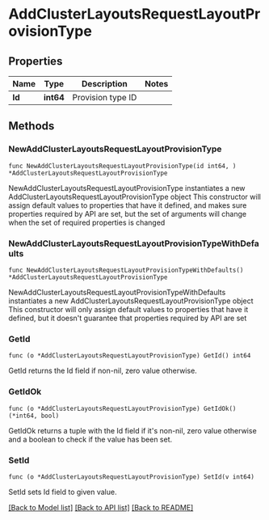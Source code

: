 # AddClusterLayoutsRequestLayoutProvisionType

## Properties

Name | Type | Description | Notes
------------ | ------------- | ------------- | -------------
**Id** | **int64** | Provision type ID | 

## Methods

### NewAddClusterLayoutsRequestLayoutProvisionType

`func NewAddClusterLayoutsRequestLayoutProvisionType(id int64, ) *AddClusterLayoutsRequestLayoutProvisionType`

NewAddClusterLayoutsRequestLayoutProvisionType instantiates a new AddClusterLayoutsRequestLayoutProvisionType object
This constructor will assign default values to properties that have it defined,
and makes sure properties required by API are set, but the set of arguments
will change when the set of required properties is changed

### NewAddClusterLayoutsRequestLayoutProvisionTypeWithDefaults

`func NewAddClusterLayoutsRequestLayoutProvisionTypeWithDefaults() *AddClusterLayoutsRequestLayoutProvisionType`

NewAddClusterLayoutsRequestLayoutProvisionTypeWithDefaults instantiates a new AddClusterLayoutsRequestLayoutProvisionType object
This constructor will only assign default values to properties that have it defined,
but it doesn't guarantee that properties required by API are set

### GetId

`func (o *AddClusterLayoutsRequestLayoutProvisionType) GetId() int64`

GetId returns the Id field if non-nil, zero value otherwise.

### GetIdOk

`func (o *AddClusterLayoutsRequestLayoutProvisionType) GetIdOk() (*int64, bool)`

GetIdOk returns a tuple with the Id field if it's non-nil, zero value otherwise
and a boolean to check if the value has been set.

### SetId

`func (o *AddClusterLayoutsRequestLayoutProvisionType) SetId(v int64)`

SetId sets Id field to given value.



[[Back to Model list]](../README.md#documentation-for-models) [[Back to API list]](../README.md#documentation-for-api-endpoints) [[Back to README]](../README.md)



